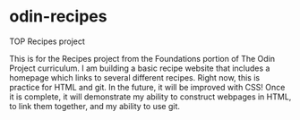# odin-recipes
TOP Recipes project

This is for the Recipes project from the Foundations portion of The Odin Project curriculum.
I am building a basic recipe website that includes a homepage which links to several different recipes. Right now, this is practice for HTML and git. In the future, it will be improved with CSS!
Once it is complete, it will demonstrate my ability to construct webpages in HTML, to link them together, and my ability to use git.